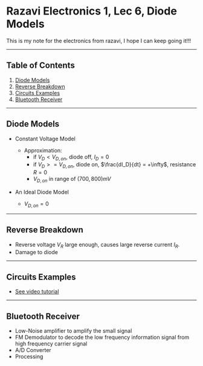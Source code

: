 # Razavi Electronics 1, Lec 6, Diode Models

This is my note for the electronics from razavi, I hope I can keep going it!!!

---

## Table of Contents

1. [Diode Models](#diode-models)
2. [Reverse Breakdown](#reverse-breakdown)
3. [Circuits Examples](#circuits-examples)
4. [Bluetooth Receiver](#bluetooth-receiver)

---
## Diode Models
+ Constant Voltage Model
    + Approximation:
        * if $V_D < V_{D, on}$, diode off, $I_D = 0$
        * if $V_D >= V_{D, on}$, diode on, $\frac{dI_D}{dt} = +\infty$, resistance $R = 0$
        * $V_{D, on}$ in range of $(700, 800)mV$

+ An Ideal Diode Model 
    + $V_{D, on} = 0$

---
## Reverse Breakdown
+ Reverse voltage $V_R$ large enough, causes large reverse current $I_R$.
+ Damage to diode 
---
## Circuits Examples
+ [See video tutorial](https://www.youtube.com/watch?v=EnA9m7TOaoI&list=PLyYrySVqmyVPzvVlPW-TTzHhNWg1J_0LU&index=6&ab_channel=BehzadRazavi%28LongKong%29)

--- 
## Bluetooth Receiver
+ Low-Noise amplifier to amplify the small signal 
+ FM Demodulator to decode the low frequency information signal from high frequency carrier signal 
+ A/D Converter 
+ Processing 
